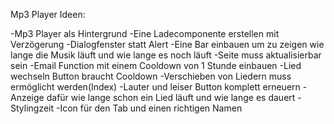 Mp3 Player Ideen:

-Mp3 Player als Hintergrund
-Eine Ladecomponente erstellen mit Verzögerung
-Dialogfenster statt Alert
-Eine Bar einbauen um zu zeigen wie lange die Musik läuft und wie lange es noch läuft
-Seite muss aktualisierbar sein
-Email Function mit einem Cooldown von 1 Stunde einbauen
-Lied wechseln Button braucht Cooldown
-Verschieben von Liedern muss ermöglicht werden(Index)
-Lauter und leiser Button komplett erneuern
-Anzeige dafür wie lange schon ein Lied läuft und wie lange es dauert
-Stylingzeit
-Icon für den Tab und einen richtigen Namen